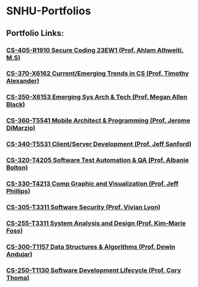 # SNHU-Portfolios

## Portfolio Links:

### [CS-405-R1910 Secure Coding 23EW1 (Prof. Ahlam Alhweiti, M.S)](/CS405)

### [CS-370-X6162 Current/Emerging Trends in CS (Prof. Timothy Alexander)](/CS370)

### [CS-350-X6153 Emerging Sys Arch & Tech (Prof. Megan Allen Black)](/CS350)

### [CS-360-T5541 Mobile Architect & Programming  (Prof. Jerome DiMarzio)](/CS360)

### [CS-340-T5531 Client/Server Development (Prof. Jeff Sanford)](/CS340)

### [CS-320-T4205 Software Test Automation & QA  (Prof. Albanie Bolton)](/CS320)

### [CS-330-T4213 Comp Graphic and Visualization (Prof. Jeff Phillips)](/CS330)

### [CS-305-T3311 Software Security (Prof. Vivian Lyon)](/CS305)

### [CS-255-T3311 System Analysis and Design (Prof. Kim-Marie Foss)](/CS255)

### [CS-300-T1157 Data Structures & Algorithms (Prof. Dewin Andujar)](/CS300)

### [CS-250-T1130 Software Development Lifecycle (Prof. Cory Thoma)](/CS250)
